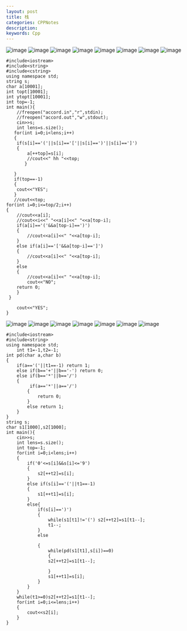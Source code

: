 ```yaml
---
layout: post
title: 栈
categories: CPPNotes
description: 
keywords: Cpp
---
```

![image](http://hboke.nos-eastchina1.126.net/%E6%A0%88ppt%20(1).PNG)
![image](http://hboke.nos-eastchina1.126.net/%E6%A0%88ppt%20(2).PNG)
![image](http://hboke.nos-eastchina1.126.net/%E6%A0%88ppt%20(3).PNG)
![image](http://hboke.nos-eastchina1.126.net/%E6%A0%88ppt%20(4).PNG)
![image](http://hboke.nos-eastchina1.126.net/%E6%A0%88ppt%20(5).PNG)
![image](http://hboke.nos-eastchina1.126.net/%E6%A0%88ppt%20(6).PNG)
![image](http://hboke.nos-eastchina1.126.net/%E6%A0%88ppt%20(7).PNG)
![image](http://hboke.nos-eastchina1.126.net/%E6%A0%88ppt%20(8).PNG)
```
#include<iostream>
#include<string>
#include<cstring>
using namespace std;
string s;
char a[10001];
int topt[10001];
int ytopt[10001];
int top=-1;
int main(){
	//freopen("accord.in","r",stdin);
	//freopen("accord.out","w",stdout);
	cin>>s;
	int lens=s.size();
   for(int i=0;i<lens;i++)
   {
   	if(s[i]=='('||s[i]=='['||s[i]==')'||s[i]==']')
   	{
   		a[++top]=s[i];
   		//cout<<" hh "<<top;
	   }

   }
   if(top==-1)
   {
   	cout<<"YES";
   }
   //cout<<top;
for(int i=0;i<=top/2;i++)
{
	//cout<<a[i];
	//cout<<i<<" "<<a[i]<<" "<<a[top-i];
	if(a[i]=='('&&a[top-i]==')')
	{
		//cout<<a[i]<<" "<<a[top-i];
	}
	else if(a[i]=='['&&a[top-i]==']')
	{
		//cout<<a[i]<<" "<<a[top-i];
	}
	else
	{
		//cout<<a[i]<<" "<<a[top-i];
		cout<<"NO";
	return 0;
	}
 } 

	cout<<"YES";	
}
```
![image](http://hboke.nos-eastchina1.126.net/%E6%A0%88ppt%20(9).PNG)
![image](http://hboke.nos-eastchina1.126.net/%E6%A0%88ppt%20(10).PNG)
![image](http://hboke.nos-eastchina1.126.net/%E6%A0%88ppt%20(11).PNG)
![image](http://hboke.nos-eastchina1.126.net/%E6%A0%88ppt%20(12).PNG)
![image](http://hboke.nos-eastchina1.126.net/%E6%A0%88ppt%20(13).PNG)
![image](http://hboke.nos-eastchina1.126.net/%E6%A0%88ppt%20(14).PNG)
![image](http://hboke.nos-eastchina1.126.net/%E6%A0%88ppt%20(15).PNG)
```
#include<iostream>
#include<string>
using namespace std;
	int t1=-1,t2=-1;
int pd(char a,char b)
{
	if(a=='('||t1==-1) return 1; 
	else if(b=='+'||b=='-') return 0;
	else if(b=='*'||b=='/')
	{
		 if(a=='*'||a=='/') 
		{
			return 0;
		}
		else return 1;
	}
} 
string s;
char s1[1000],s2[1000];
int main(){
	cin>>s;
	int lens=s.size();
	int top=-1;
	for(int i=0;i<lens;i++)
	{
		if('0'<=s[i]&&s[i]<='9')
		{
			s2[++t2]=s[i];
		}
		else if(s[i]=='('||t1==-1)
		{
			s1[++t1]=s[i];
		}
		else{
			if(s[i]==')')
			{
				while(s1[t1]!='(') s2[++t2]=s1[t1--];
				t1--;
			}
			else
			
			{
				while(pd(s1[t1],s[i])==0)
				{
	  	        s2[++t2]=s1[t1--];
	  	        
				}
				s1[++t1]=s[i];
			}
		}
	}
	while(t1>=0)s2[++t2]=s1[t1--];
	for(int i=0;i<=lens;i++)
	{
		cout<<s2[i];
	}
}
```
